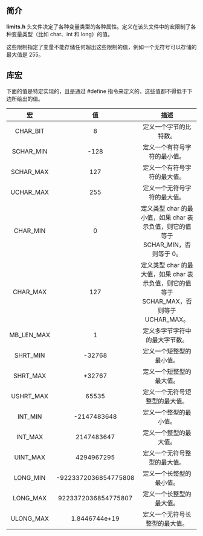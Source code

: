 ## 简介

**limits.h** 头文件决定了各种变量类型的各种属性。定义在该头文件中的宏限制了各种变量类型（比如 char、int 和 long）的值。

这些限制指定了变量不能存储任何超出这些限制的值，例如一个无符号可以存储的最大值是 255。



## 库宏

下面的值是特定实现的，且是通过 #define 指令来定义的，这些值都不得低于下边所给出的值。

|     宏     |          值          |                             描述                             |
| :--------: | :------------------: | :----------------------------------------------------------: |
|  CHAR_BIT  |          8           |                    定义一个字节的比特数。                    |
| SCHAR_MIN  |         -128         |                 定义一个有符号字符的最小值。                 |
| SCHAR_MAX  |         127          |                 定义一个有符号字符的最大值。                 |
| UCHAR_MAX  |         255          |                 定义一个无符号字符的最大值。                 |
|  CHAR_MIN  |          0           | 定义类型 char 的最小值，如果 char 表示负值，则它的值等于 SCHAR_MIN，否则等于 0。 |
|  CHAR_MAX  |         127          | 定义类型 char 的最大值，如果 char 表示负值，则它的值等于 SCHAR_MAX，否则等于 UCHAR_MAX。 |
| MB_LEN_MAX |          1           |                定义多字节字符中的最大字节数。                |
|  SHRT_MIN  |        -32768        |                   定义一个短整型的最小值。                   |
|  SHRT_MAX  |        +32767        |                   定义一个短整型的最大值。                   |
| USHRT_MAX  |        65535         |                定义一个无符号短整型的最大值。                |
|  INT_MIN   |     -2147483648      |                    定义一个整型的最小值。                    |
|  INT_MAX   |      2147483647      |                    定义一个整型的最大值。                    |
|  UINT_MAX  |      4294967295      |                 定义一个无符号整型的最大值。                 |
|  LONG_MIN  | -9223372036854775808 |                   定义一个长整型的最小值。                   |
|  LONG_MAX  | 9223372036854775807  |                   定义一个长整型的最大值。                   |
| ULONG_MAX  |    1.8446744e+19     |                定义一个无符号长整型的最大值。                |